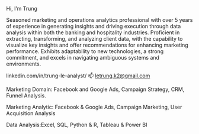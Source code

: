 Hi, I’m Trung

Seasoned marketing and operations analytics professional with over 5 years of experience in generating insights and driving execution through data analysis within both the banking and hospitality industries. Proficient in extracting, transforming, and analyzing client data, with the capability to visualize key insights and offer recommendations for enhancing marketing performance. Exhibits adaptability to new technologies, a strong commitment, and excels in navigating ambiguous systems and environments.

linkedin.com/in/trung-le-analyst/
📫  letrung.k2@gmail.com 

Marketing Domain: Facebook and Google Ads, Campaign Strategy, CRM, Funnel Analysis. 

Marketing Analytic:	Facebook & Google Ads, Campaign Marketing, User Acquisition Analysis

Data Analysis:Excel, SQL, Python & R, Tableau & Power BI

